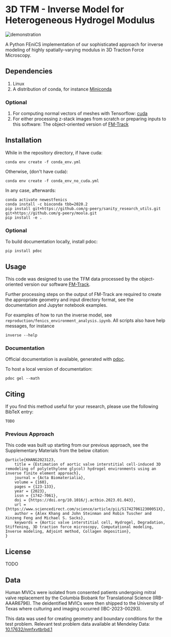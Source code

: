 # 3D TFM - Inverse Model for Heterogeneous Hydrogel Modulus

![demonstration](/images/hMVIC%20-%20ECM%20and%20u%20-%20Black%20Background.png)

A Python FEniCS implementation of our sophisticated approach for inverse modeling of highly spatially-varying modulus in 3D Traction Force Microscopy.

## Dependencies

1. Linux
2. A distribution of conda, for instance [Miniconda](https://www.anaconda.com/docs/getting-started/miniconda/install#linux)

### Optional

1. For computing normal vectors of meshes with Tensorflow: [cuda](https://docs.nvidia.com/cuda/cuda-installation-guide-linux/)
2. For either processing z-stack images from scratch or preparing inputs to this software: The object-oriented version of [FM-Track](https://github.com/elejeune11/FM-Track/tree/objectoriented)

## Installation

While in the repository directory, if have cuda:

```
conda env create -f conda_env.yml
```

Otherwise, (don't have cuda):

```
conda env create -f conda_env_no_cuda.yml
```

In any case, afterwards:

```
conda activate newestfenics
conda install -c bioconda tbb=2020.2
pip install git+https://github.com/g-peery/sanity_research_utils.git git+https://github.com/g-peery/moola.git
pip install -e .
```

### Optional

To build documentation locally, install pdoc:

```
pip install pdoc
```

## Usage

This code was designed to use the TFM data processed by the object-oriented version our software [FM-Track](https://github.com/elejeune11/FM-Track/tree/objectoriented).

Further processing steps on the output of FM-Track are required to create the appropriate geometry and input directory format, see the documentation and Jupyter notebook examples.

For examples of how to run the inverse model, see `reproduction/fenics_environment_analysis.ipynb`. All scripts also have help messages, for instance

```
inverse --help
```

### Documentation

Official documentation is available, generated with [pdoc](https://pdoc.dev/).

To host a local version of documentation:

```
pdoc gel --math
```

## Citing

If you find this method useful for your research, please use the following BibTeX entry:

```
TODO
```

### Previous Approach

This code was built up starting from our previous approach, see the Supplementary Materials from the below citation:

```
@article{KHANG2023123,
    title = {Estimation of aortic valve interstitial cell-induced 3D remodeling of poly(ethylene glycol) hydrogel environments using an inverse finite element approach},
    journal = {Acta Biomaterialia},
    volume = {160},
    pages = {123-133},
    year = {2023},
    issn = {1742-7061},
    doi = {https://doi.org/10.1016/j.actbio.2023.01.043},
    url = {https://www.sciencedirect.com/science/article/pii/S174270612300051X},
    author = {Alex Khang and John Steinman and Robin Tuscher and Xinzeng Feng and Michael S. Sacks},
    keywords = {Aortic valve interstitial cell, Hydrogel, Degradation, Stiffening, 3D traction force microscopy, Computational modeling, Inverse modeling, Adjoint method, Collagen deposition},
}
```

## License

TODO

## Data

Human MVICs were isolated from consented patients undergoing mitral valve replacement by the Columbia Biobank for Translational Science (IRB-AAAR6796). The deidentified MVICs were then shipped to the University of Texas where culturing and imaging occurred (IBC-2023-00293).

This data was used for creating geometry and boundary conditions for the test problem. Relevant test problem data available at Mendeley Data: [10.17632/nmfxvtbrbd.1](https://doi.org/10.17632/nmfxvtbrbd.1)

